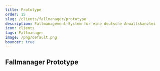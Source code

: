 ```yaml
---
title: Prototype
order: 15
slug: /clients/fallmanager/prototype
description: Fallmanagement-System für eine deutsche Anwaltskanzlei
icon: clients
tags: Fallmanager
image: /png/default.png
bouncer: true
---
```


## Fallmanager Prototype

